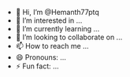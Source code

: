 - 👋 Hi, I’m @Hemanth77ptq
- 👀 I’m interested in ...
- 🌱 I’m currently learning ...
- 💞️ I’m looking to collaborate on ...
- 📫 How to reach me ...
- 😄 Pronouns: ...
- ⚡ Fun fact: ...

<!---
Hemanth77ptq/Hemanth77ptq is a ✨ special ✨ repository because its `README.md` (this file) appears on your GitHub profile.
You can click the Preview link to take a look at your changes.
--->
